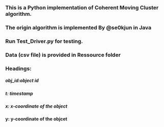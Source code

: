 ### This is a Python implementation of Coherent Moving Cluster algorithm.
### The origin algorithm is implemented By @se0kjun in Java
### Run Test_Driver.py for testing.
### Data (csv file) is provided in Ressource folder
### Headings:
##### obj_id:object id
##### t: timestamp
##### x: x-coordinate of the object
#### y: y-coordinate of the objcet

